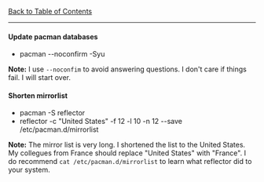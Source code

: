 [Back to Table of Contents](README.md)
***
#### Update pacman databases
* pacman --noconfirm -Syu

**Note:** I use `--noconfim` to avoid answering questions.  I don't care if
things fail.  I will start over.

#### Shorten mirrorlist 
* pacman -S reflector
* reflector -c "United States" -f 12 -l 10 -n 12 --save /etc/pacman.d/mirrorlist

**Note:** The mirror list is very long.  I shortened the list to the United States.  My
collegues from France should replace "United States" with "France".  I do
recommend `cat /etc/pacman.d/mirrorlist` to learn what reflector did to your
system.
